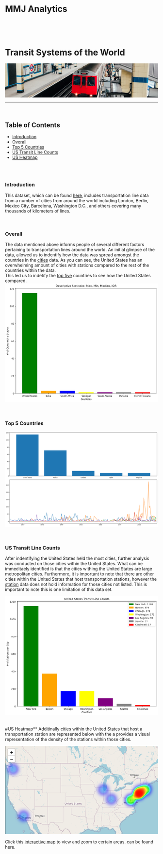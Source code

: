 # MMJ Analytics
<br />
<br />
<br />

# Transit Systems of the World
![](images/train-cover.jpg)

***
<br />

## Table of Contents
- [Introduction](#introduction)
- [Overall](#overall)
- [Top 5 Countries](#top-5-countries)
- [US Transit Line Counts](#us-transit-line-counts)
- [US Heatmap](#us-heatmap)
<br />
<br />

### **Introduction**
This dataset, which can be found [here](https://www.kaggle.com/datasets/citylines/city-lines), includes transportation line data from a number of cities from around the world including London, Berlin, Mexico City, Barcelona, Washington D.C., and others covering many thousands of kilometers of lines.
<br />
<br />
<br />

### **Overall**
The data mentioned above informs people of several different factors pertaining to transportation lines around the world. An initial glimpse of the data, allowed us to indentify how the data was spread amongst the countries in the [cities]("data/cities.csv) data. As you can see, the United States has an overwhelming amount of cities with stations compared to the rest of the countries within the data.<br />
This led us to indetify the [top five](#top-5-countries) countries to see how the United States compared.
![](images/iqr_plot.png)
<br />
<br />
<br />

### **Top 5 Countries**

![](images/top_5.png)
<br />
<br />
<br />

### **US Transit Line Counts**
After indentifying the United States held the most cities, further analysis was conducted on those cities within the United States. What can be immeditaely identified is that the cities withing the United States are large metropolitan cities. Furthermore, it is important to note that there are other cities within the United States that host transportation stations, however the [station](data/stations.csv) data does not hold information for those cities not listed. This is important to note this is one limitation of this data set.

![](images/us_transit_lines.png)
<br />
<br />
<br />
#US Heatmap**
Additinally cities within the United States that host a transportation station are represented below with the a provides a visual representation of the density of the stations within those cities.




![](images/us_heatmap.png) 

Click this [interactive map](http://127.0.0.1:5500/images/us_heatmap.html) to view and zoom to certain areas. can be found here.
